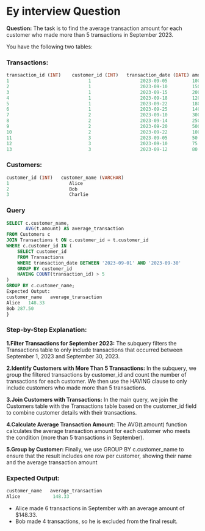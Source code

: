 
# Ey interview Question

**Question:** The task is to find the average transaction amount for each customer who made more than 5 transactions in September 2023.


You have the following two tables:

### Transactions:

```sql
transaction_id (INT)	customer_id (INT)	transaction_date (DATE)	amount (DECIMAL)
1	                          1	                 2023-09-05	        100.00
2	                          1	                 2023-09-10	        150.00
3	                          1                  2023-09-15         200.00
4	                          1	                 2023-09-18	        120.00
5	                          1	                 2023-09-22	        180.00
6	                          1	                 2023-09-25	        140.00
7	                          2	                 2023-09-10     	300.00
8	                          2	                 2023-09-14	        250.00
9	                          2	                 2023-09-20     	500.00
10	                          2	                 2023-09-22	        100.00
11                            3	                 2023-09-05	        50.00
12                         	  3	                 2023-09-10	        75.00
13	                          3	                 2023-09-12	        80.00

```

### Customers:

```sql
customer_id (INT)	customer_name (VARCHAR)
1	                   Alice
2	                   Bob
3	                   Charlie

```

### Query

```sql
SELECT c.customer_name, 
       AVG(t.amount) AS average_transaction
FROM Customers c
JOIN Transactions t ON c.customer_id = t.customer_id
WHERE c.customer_id IN (
    SELECT customer_id
    FROM Transactions
    WHERE transaction_date BETWEEN '2023-09-01' AND '2023-09-30'
    GROUP BY customer_id
    HAVING COUNT(transaction_id) > 5
)
GROUP BY c.customer_name;
Expected Output:
customer_name	average_transaction
Alice	148.33
Bob	287.50
}
```

### Step-by-Step Explanation:
**1.Filter Transactions for September 2023:**
The subquery filters the Transactions table to only include transactions that occurred between September 1, 2023 and September 30, 2023.


**2.Identify Customers with More Than 5 Transactions:**
In the subquery, we group the filtered transactions by customer_id and count the number of transactions for each customer. We then use the HAVING clause to only include customers who made more than 5 transactions.

**3.Join Customers with Transactions:**
In the main query, we join the Customers table with the Transactions table based on the customer_id field to combine customer details with their transactions.

**4.Calculate Average Transaction Amount:**
The AVG(t.amount) function calculates the average transaction amount for each customer who meets the condition (more than 5 transactions in September).

**5.Group by Customer:**
Finally, we use GROUP BY c.customer_name to ensure that the result includes one row per customer, showing their name and the average transaction amount

### Expected Output:

```sql
customer_name	average_transaction
Alice	         148.33

```
- Alice made 6 transactions in September with an average amount of $148.33.
- Bob made 4 transactions, so he is excluded from the final result.